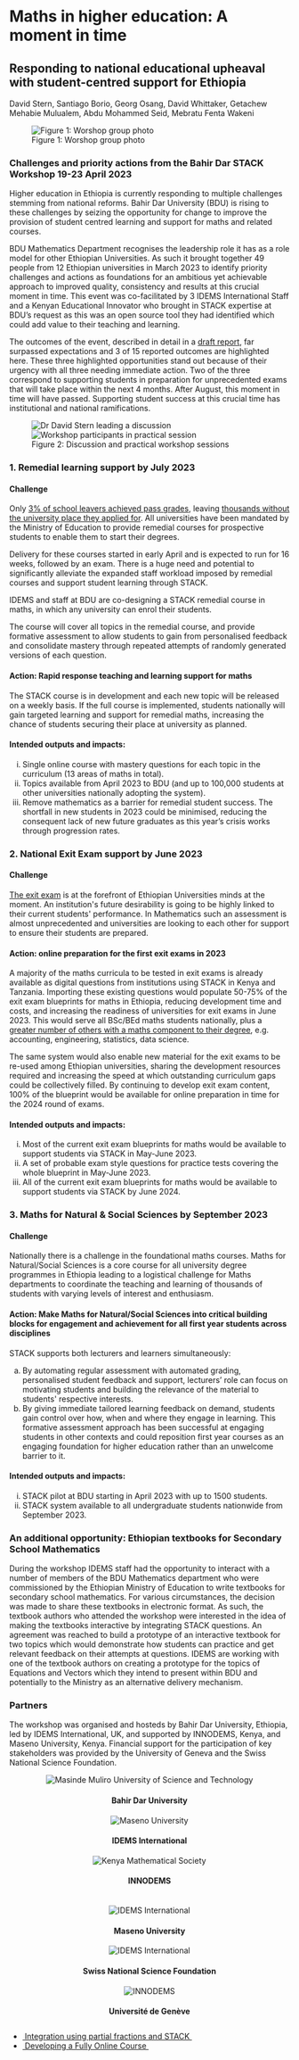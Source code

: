 # Maths in higher education: A moment in time

## Responding to national educational upheaval with student-centred support for Ethiopia

David Stern, Santiago Borio, Georg Osang, David Whittaker, Getachew Mehabie Mulualem, Abdu Mohammed Seid, Mebratu Fenta Wakeni

<div class="float-none img-middle">
    <figure class="figure">
        <img class="figure-img img-fluid" src="../Images/bdu_workshop_group.jpg" alt="Figure 1: Worshop group photo">
        <figcaption class="figure-caption">Figure 1: Worshop group photo</figcaption>
    </figure>
</div>

### Challenges and priority actions from the Bahir Dar STACK Workshop 19-23 April 2023 

Higher education in Ethiopia is currently responding to multiple challenges stemming from national reforms. Bahir Dar University (BDU) is rising to these challenges by seizing the opportunity for change to improve the provision of student centred learning and support for maths and related courses. 

BDU Mathematics Department recognises the leadership role it has as a role model for other Ethiopian Universities. As such it brought together 49 people from 12 Ethiopian universities in March 2023 to identify priority challenges and actions as foundations for an ambitious yet achievable approach to improved quality, consistency and results at this crucial moment in time. This event was co-facilitated  by 3 IDEMS International Staff and a Kenyan Educational Innovator who brought in STACK expertise at BDU’s request as this was an open source tool they had identified which could add value to their teaching and learning.

The outcomes of the event, described in detail in a <a href="https://docs.google.com/document/d/19eZA1ndHAUGAdWQCtb5DfmKohOy3pATabZlovOeJQAU/edit?usp=sharing" target="_blank">draft report</a>, far surpassed expectations and 3 of 15 reported outcomes are highlighted here. These three highlighted opportunities stand out because of their urgency with all three needing immediate action. Two of the three correspond to supporting students in preparation for unprecedented exams that will take place within the next 4 months. After August, this moment in time will have passed. Supporting student success at this crucial time has institutional and national ramifications.

<div class="float-none img-middle">
    <figure class="figure row">
        <img class="figure-img img-fluid col-6" src="../Images/bdu_workshop_session_1.jpg" alt="Dr David Stern leading a discussion">
        <img class="figure-img img-fluid col-6" src="../Images/bdu_workshop_session_2.jpg" alt="Workshop participants in practical session">
        <figcaption class="figure-caption col-12 text-center">Figure 2: Discussion and practical workshop sessions</figcaption>
    </figure>
</div>


### 1. Remedial learning support by July 2023

#### Challenge

Only <a href="https://www.thereporterethiopia.com/30474/" target="_blank">3% of school leavers achieved pass grades</a>, leaving <a  href="https://borkena.com/2023/01/29/ethiopias-education-disaster-revealed-in-university-entrance-exam/" target="_blank">thousands without the university place they applied for</a>. All universities have been mandated by the Ministry of Education to provide remedial courses for prospective students to enable them to start their degrees.

Delivery for these courses started in early April and is expected to run for 16 weeks, followed by an exam. There is a huge need and potential to significantly alleviate the expanded staff workload imposed by remedial courses and support student learning through STACK. 

IDEMS and staff at BDU are co-designing a STACK remedial course in maths, in which any university can enrol their students. 

The course will cover all topics in the remedial course, and provide formative assessment to allow students to gain from personalised feedback and consolidate mastery through repeated attempts of randomly generated versions of each question.


#### Action: Rapid response teaching and learning support for maths

The STACK course is in development and each new topic will be released on a weekly basis. If the full course is implemented, students nationally will gain targeted learning and support for remedial maths, increasing the chance of students securing their place at university as planned. 

#### Intended outputs and impacts:

<ol type="i">

<li>Single online course with mastery questions for each topic in the curriculum (13 areas of maths in total).</li>

<li>Topics available from April 2023 to BDU (and up to 100,000 students at other universities nationally adopting the system).</li>

<li>Remove mathematics as a barrier for remedial student success. The shortfall in new students in 2023 could be minimised, reducing the consequent lack of new future graduates as this year’s crisis works through progression rates.</li>

</ol>

### 2. National Exit Exam support by June 2023

#### Challenge

<a  href="https://ethiopianmonitor.com/2022/12/09/university-exit-exam-set-for-june/" target="_blank">The exit exam</a> is at the forefront of Ethiopian Universities minds at the moment. An institution's future desirability is going to be highly linked to their current students' performance. In Mathematics such an assessment is almost unprecedented and universities are looking to each other for support to ensure their students are prepared.


#### Action: online preparation for the first exit exams in 2023

A majority of the maths curricula to be tested in exit exams is already available as digital questions from institutions using STACK in Kenya and Tanzania. Importing these existing questions would populate 50-75% of the exit exam blueprints for maths in Ethiopia, reducing development time and costs, and increasing the readiness of universities for exit exams in June 2023. This would serve all BSc/BEd maths students nationally, plus a <a href="https://ethiopianstoday.com/2022/12/02/ministry-of-education-to-roll-out-college-exit-exam/" target="_blank">greater number of others with a maths component to their degree</a>, e.g. accounting, engineering, statistics, data science. 

The same system would also enable new material for the exit exams to be re-used among Ethiopian universities, sharing the development resources required and increasing the speed at which outstanding curriculum gaps could be collectively filled. By continuing to develop exit exam content, 100% of the blueprint would be available for online preparation in time for the 2024 round of exams.

#### Intended outputs and impacts: 

<ol type="i">

<li>Most of the current exit exam blueprints for maths would be available to support students via STACK in May-June 2023. </li>

<li>A set of probable exam style questions for practice tests covering the whole blueprint in May-June 2023.</li>

<li>All of the current exit exam blueprints for maths would be available to support students via STACK by June 2024. </li>

</ol>


### 3. Maths for Natural & Social Sciences by September 2023

#### Challenge

Nationally there is a challenge in the foundational maths courses. Maths for Natural/Social Sciences is a core course for all university degree programmes in Ethiopia leading to a logistical challenge for Maths departments to coordinate the teaching and learning of thousands of students with varying levels of interest and enthusiasm.

#### Action: Make Maths for Natural/Social Sciences into critical building blocks for engagement and achievement for all first year students across disciplines

STACK supports both lecturers and learners simultaneously:

<ol type="a">

<li>By automating regular assessment with automated grading, personalised student feedback and support, lecturers’ role can focus on motivating students and building the relevance of the material to students' respective interests. </li>

<li>By giving immediate tailored learning feedback on demand, students gain control over how, when and where they engage in learning. This formative assessment approach has been successful at engaging students in other contexts and could reposition first year courses as an engaging foundation for higher education rather than an unwelcome barrier to it.</li>

</ol>

#### Intended outputs and impacts:

<ol type="i">

<li>STACK pilot at BDU starting in April 2023 with up to 1500 students.</li>

<li>STACK system available to all undergraduate students nationwide from September 2023.</li>

</ol>

### An additional opportunity: Ethiopian textbooks for Secondary School Mathematics

During the workshop IDEMS staff had the opportunity to interact with a number of members of the BDU Mathematics department who were commissioned by the Ethiopian Ministry of Education to write textbooks for secondary school mathematics. For various circumstances, the decision was made to share these textbooks in electronic format. As such, the textbook authors who attended the workshop were interested in the idea of making the textbooks interactive by integrating STACK questions. An agreement was reached to build a prototype of an interactive textbook for two topics which would demonstrate how students can practice and get relevant feedback on their attempts at questions. IDEMS are working with one of the textbook authors on creating a prototype for the topics of Equations and Vectors which they intend to present within BDU and potentially to the Ministry as an alternative delivery mechanism.

### Partners

The workshop was organised and hosteds by Bahir Dar University, Ethiopia, led by IDEMS International, UK, and supported by INNODEMS, Kenya, and Maseno University, Kenya. Financial support for the participation of key stakeholders was provided by the University of Geneva and the Swiss National Science Foundation.

<div class="container">
   <div class="row">
      <div class="col-md-4">
         <center><img class="img-logo-large" src="../../../img/bdu-logo.jpg" alt="Masinde Muliro University of Science and Technology" /><br>
         <h4>Bahir Dar University</h4></center>
      </div>
      <div class="col-md-4">
         <center><img class="img-logo-large" src="../../../img/idems-logo.png" alt="Maseno University" /><br>
         <h4>IDEMS International</h4></center>
      </div>
      <div class="col-md-4">
         <center><img class="img-logo-large" src="../../../img/innodems-logo.jpg" alt="Kenya Mathematical Society" /><br>
         <h4>INNODEMS</h4></center>
      </div>
   </div>
   <br>
   <div class="row">
      <div class="col-md-4">
         <center><img class="img-logo-large" src="../../../img/maseno-logo.png" alt="IDEMS International" /><br>
         <h4>Maseno University</h4></center>
      </div>
      <div class="col-md-4">
         <center><img class="img-logo-large" src="../../../img/fsn-logo.gif" alt="IDEMS International" /><br>
         <h4>Swiss National Science Foundation</h4></center>
      </div>
      <div class="col-md-4">
         <center><img class="img-logo-large" src="../../../img/geneva-university-logo.png" alt="INNODEMS" /><br>
         <h4>Université de Genève</h4></center>
      </div>
   </div>
</div>


<nav aria-label="...">
  <ul class="pagination pagination-lg justify-content-center" style="margin-top:2em">
	<li class="page-item"><a href="../../2023/Partial_frac_int" class="page-link"><i class="fa fa-arrow-left"></i>&nbsp;Integration using partial fractions and STACK&nbsp;</a></li>
    <li class="page-item"><a href="../../2019/FAC" class="page-link" >&nbsp;Developing a Fully Online Course&nbsp;<i class="fa fa-arrow-right"></i></a></li>
  </ul>
</nav>


